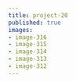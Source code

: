 ```yaml
---
title: project-20
published: true
images:
- image-316
- image-315
- image-314
- image-313
- image-312
---
```

